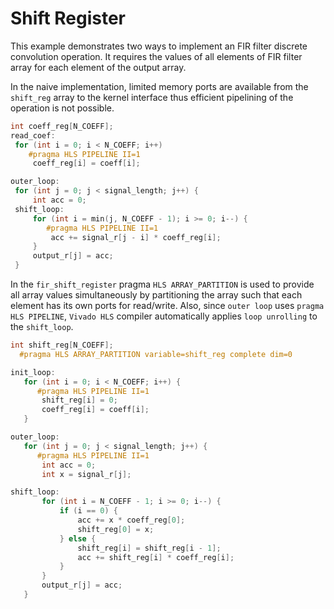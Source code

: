 Shift Register
===============

This example demonstrates two ways to implement an FIR filter discrete convolution operation. It requires 
the values of all elements of  FIR filter array for each element of the output array.

In the naive implementation, limited memory ports are available from the `shift_reg` array to the kernel interface thus efficient pipelining of the operation is not possible.
```c++
int coeff_reg[N_COEFF];
read_coef:
 for (int i = 0; i < N_COEFF; i++)
    #pragma HLS PIPELINE II=1
     coeff_reg[i] = coeff[i];

outer_loop:
 for (int j = 0; j < signal_length; j++) {
     int acc = 0;
 shift_loop:
     for (int i = min(j, N_COEFF - 1); i >= 0; i--) {
        #pragma HLS PIPELINE II=1
         acc += signal_r[j - i] * coeff_reg[i];
     }
     output_r[j] = acc;
 }
 ```

In the `fir_shift_register` pragma  `HLS ARRAY_PARTITION`  is used to provide all array values simultaneously by
partitioning the array such that each element has its own ports for read/write. 
Also, since `outer loop` uses `pragma HLS PIPELINE`, `Vivado HLS` compiler automatically applies `loop unrolling` to the `shift_loop`.
```c++
int shift_reg[N_COEFF];
  #pragma HLS ARRAY_PARTITION variable=shift_reg complete dim=0

init_loop:
   for (int i = 0; i < N_COEFF; i++) {
      #pragma HLS PIPELINE II=1
       shift_reg[i] = 0;
       coeff_reg[i] = coeff[i];
   }

outer_loop:
   for (int j = 0; j < signal_length; j++) {
      #pragma HLS PIPELINE II=1
       int acc = 0;
       int x = signal_r[j];

shift_loop:
       for (int i = N_COEFF - 1; i >= 0; i--) {
           if (i == 0) {
               acc += x * coeff_reg[0];
               shift_reg[0] = x;
           } else {
               shift_reg[i] = shift_reg[i - 1];
               acc += shift_reg[i] * coeff_reg[i];
           }
       }
       output_r[j] = acc;
   }
  ```
